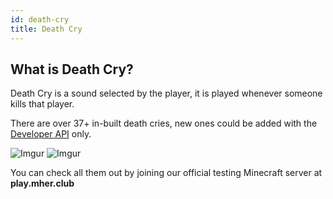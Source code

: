 ```yaml
---
id: death-cry
title: Death Cry
---
```


## What is Death Cry?

Death Cry is a sound selected by the player, it is played whenever someone kills that player.

There are over 37+ in-built death cries, new ones could be added with the [Developer API](/cosmetics/developer-api/getting-started) only.

![Imgur](https://imgur.com/FKk7Rcm.png)
![Imgur](https://imgur.com/cMOIdSm.png)<br/>

You can check all them out by joining our official testing Minecraft server at **play.mher.club**